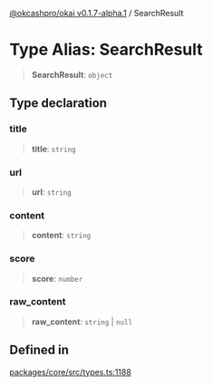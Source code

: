 [@okcashpro/okai v0.1.7-alpha.1](../index.md) / SearchResult

# Type Alias: SearchResult

> **SearchResult**: `object`

## Type declaration

### title

> **title**: `string`

### url

> **url**: `string`

### content

> **content**: `string`

### score

> **score**: `number`

### raw\_content

> **raw\_content**: `string` \| `null`

## Defined in

[packages/core/src/types.ts:1188](https://github.com/okcashpro/okai/blob/main/packages/core/src/types.ts#L1188)
